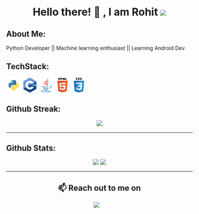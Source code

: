 <h1 align="center">Hello there! 👋 , I am  Rohit <img src="https://emoji.slack-edge.com/T0172CCPGUW/party-blob/d7253707fa13e9ee.gif" width="30"/></h1>


## **About Me:**
Python Developer || Machine learning enthusiast || Learning Android Dev

## **TechStack:**

<code><img height="40" src="https://raw.githubusercontent.com/github/explore/5c058a388828bb5fde0bcafd4bc867b5bb3f26f3/topics/python/python.png"></code>
<code><img height="40" src="https://raw.githubusercontent.com/devicons/devicon/master/icons/cplusplus/cplusplus-original.svg"></code>
<code><img height="40" src="https://raw.githubusercontent.com/devicons/devicon/master/icons/java/java-original.svg"></code>
<code><img height="40" src="https://raw.githubusercontent.com/devicons/devicon/master/icons/html5/html5-original-wordmark.svg"></code>
<code><img height="40" src="https://raw.githubusercontent.com/github/explore/80688e429a7d4ef2fca1e82350fe8e3517d3494d/topics/css/css.png"></code>



## **Github Streak:**
<p align = "center">
  <img src = "https://github-readme-streak-stats.herokuapp.com/?user=roh1tns&line_height=40&theme=dark">
</p>

---

## **Github Stats:**

<p align="center">

  <img src="https://github-readme-stats.vercel.app/api?username=roh1tns&hide=stars&show_icons=true&line_height=48&theme=dark">
  <img src="https://github-readme-stats.vercel.app/api/top-langs/?username=roh1tns&count_private=true&line_height=40&theme=dark">

</p>

---

 <h2 align="center">📫 Reach out to me on</h2>
  <p align="center">
    <a href="mailto:rohitnarayanamangalam@gmail.com?subject=Hey%20Pranav,%20From%20Github"><img src="https://img.shields.io/badge/gmail-%23D14836.svg?&style=for-the-badge&logo=gmail&logoColor=white" /></a>&nbsp;&nbsp;&nbsp;&nbsp;


</p>
